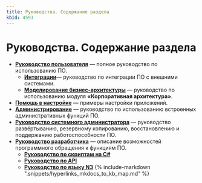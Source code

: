 ```yaml
---
title: Руководства. Содержание раздела
kbId: 4593
---
```


# Руководства. Содержание раздела

- [**Руководство пользователя**](https://kb.comindware.ru/category.php?id=817) — полное руководство по использованию ПО.
    - **[Интеграции](https://kb.comindware.ru/category.php?id=872)**— руководство по интеграции ПО с внешними системами.
    - [**Моделирование бизнес-архитектуры**](https://kb.comindware.ru/category.php?id=861) — руководство по использованию модуля **«Корпоративная архитектура»**.
- [**Помощь в настройке**](https://kb.comindware.ru/category.php?id=871) — примеры настройки приложений.
- [**Администрирование**](https://kb.comindware.ru/category.php?id=818) — руководство по использованию встроенных административных функций ПО.
- [**Руководство системного администратора**](https://kb.comindware.ru/category.php?id=802) — руководство развёртыванию, резервному копированию, восстановлению и поддержанию работоспособности ПО.
- [**Руководство разработчика**](https://kb.comindware.ru/article.php?id=4851) — описание возможностей программного обращения к функциям ПО.
    - [**Руководство по скриптам на C#**](https://kb.comindware.ru/category.php?id=869)
    - [**Руководство по API**](https://kb.comindware.ru/category.php?id=868 "Руководство по API")
    - [**Руководство по языку N3**](https://kb.comindware.ru/category.php?id=867 "Руководство по языку N3")
{% include-markdown ".snippets/hyperlinks_mkdocs_to_kb_map.md" %}
